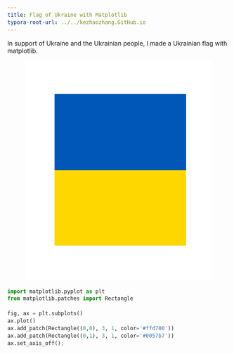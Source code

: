 ```yaml
---
title: Flag of Ukraine with Matplotlib
typora-root-url: ../../kezhaozhang.GitHub.io
---
```


In support of Ukraine and the Ukrainian people, I made a Ukrainian flag with matplotlib.

<figure class="image">
  <center>
    <img src='/assets/images/ua.svg' height="500">
  </center>
</figure>

```python
import matplotlib.pyplot as plt
from matplotlib.patches import Rectangle

fig, ax = plt.subplots()
ax.plot()
ax.add_patch(Rectangle((0,0), 3, 1, color='#ffd700'))
ax.add_patch(Rectangle((0,1), 3, 1, color='#0057b7'))
ax.set_axis_off();
```



